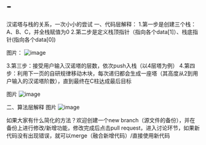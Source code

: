 # -
汉诺塔与栈的关系，一次小小的尝试
一、代码层解释：
  1.第一步是创建三个栈：A、B、C，并全栈赋值为0
  2.第二步是定义栈顶指针（指向各个data[1]）、栈底指针(指向各个data[0])

图片：
![image](https://user-images.githubusercontent.com/83108067/115949499-2b514580-a508-11eb-8560-66b8f4a2c64f.png)

  3.第三步：接受用户输入汉诺塔的层数，依次push入栈（以4层塔为例）
  4.第四步：利用下一页的自研规律移动木块，每次递归都会生成一座塔（其高度从2到用户输入的汉诺塔阶数），直到最终在C柱达成最后目标
  
图片
![image](https://user-images.githubusercontent.com/83108067/115949529-5fc50180-a508-11eb-9b89-02fe589f2c45.png)

二、算法层解释
图片
  ![image](https://user-images.githubusercontent.com/83108067/115949562-8edb7300-a508-11eb-918c-aafeec438505.png)
  
 如果大家有什么简化的方法？欢迎创建一个new branch（源文件的备份），并在备份上进行修改/新增功能，修改完成后点击pull request，进入讨论环节，如果新代码没有出现错误，就可以merge（融合新增代码）/直接使用新代码
